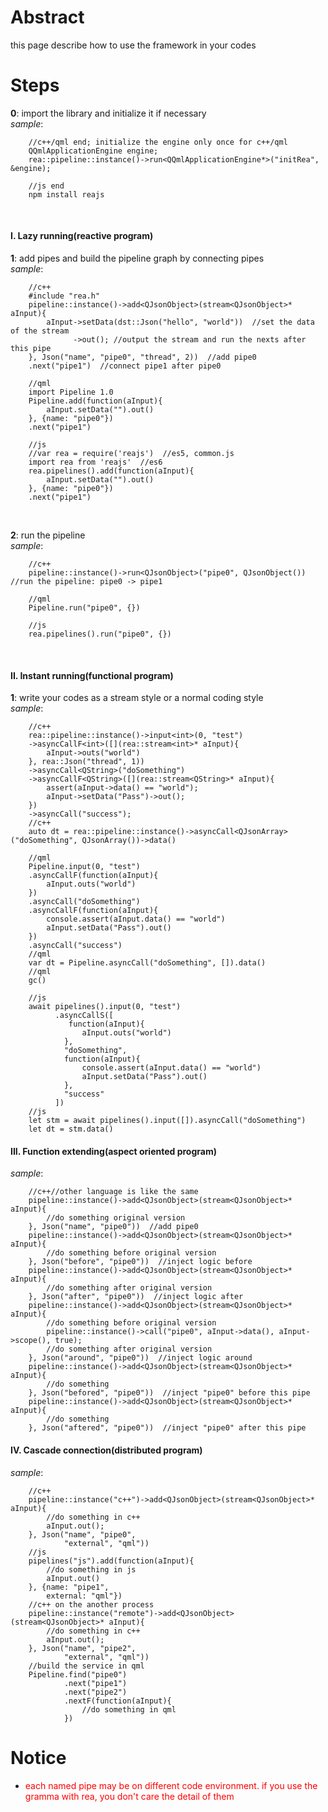 # Abstract
this page describe how to use the framework in your codes  

# Steps
**0**: import the library and initialize it if necessary    
_sample_:
```
    //c++/qml end; initialize the engine only once for c++/qml
    QQmlApplicationEngine engine;
    rea::pipeline::instance()->run<QQmlApplicationEngine*>("initRea", &engine);

    //js end
    npm install reajs
```    
</br>

#### I. Lazy running(reactive program)

**1**: add pipes and build the pipeline graph by connecting pipes  
_sample_:
```
    //c++
    #include "rea.h"
    pipeline::instance()->add<QJsonObject>(stream<QJsonObject>* aInput){
        aInput->setData(dst::Json("hello", "world"))  //set the data of the stream
              ->out(); //output the stream and run the nexts after this pipe
    }, Json("name", "pipe0", "thread", 2))  //add pipe0
    .next("pipe1")  //connect pipe1 after pipe0

    //qml
    import Pipeline 1.0
    Pipeline.add(function(aInput){  
        aInput.setData("").out()  
    }, {name: "pipe0"})
    .next("pipe1")

    //js
    //var rea = require('reajs')  //es5, common.js
    import rea from 'reajs'  //es6
    rea.pipelines().add(function(aInput){  
        aInput.setData("").out()  
    }, {name: "pipe0"})
    .next("pipe1")
```  
</br>

**2**: run the pipeline  
_sample_:  
```
    //c++
    pipeline::instance()->run<QJsonObject>("pipe0", QJsonObject())  //run the pipeline: pipe0 -> pipe1

    //qml
    Pipeline.run("pipe0", {})

    //js
    rea.pipelines().run("pipe0", {})
```  
</br>

#### II. Instant running(functional program)

**1**: write your codes as a stream style or a normal coding style  
_sample_:  
```
    //c++
    rea::pipeline::instance()->input<int>(0, "test")
    ->asyncCallF<int>([](rea::stream<int>* aInput){
        aInput->outs("world")
    }, rea::Json("thread", 1))
    ->asyncCall<QString>("doSomething")
    ->asyncCallF<QString>([](rea::stream<QString>* aInput){
        assert(aInput->data() == "world");
        aInput->setData("Pass")->out();
    })
    ->asyncCall("success");
    //c++
    auto dt = rea::pipeline::instance()->asyncCall<QJsonArray>("doSomething", QJsonArray())->data()

    //qml
    Pipeline.input(0, "test")
    .asyncCallF(function(aInput){
        aInput.outs("world")
    })
    .asyncCall("doSomething")
    .asyncCallF(function(aInput){
        console.assert(aInput.data() == "world")
        aInput.setData("Pass").out()
    })
    .asyncCall("success")
    //qml
    var dt = Pipeline.asyncCall("doSomething", []).data()
    //qml
    gc()
    
    //js
    await pipelines().input(0, "test")
          .asyncCallS([
             function(aInput){
                aInput.outs("world")
            },
            "doSomething",
            function(aInput){
                console.assert(aInput.data() == "world")
                aInput.setData("Pass").out()
            },
            "success"
          ])
    //js
    let stm = await pipelines().input([]).asyncCall("doSomething")
    let dt = stm.data()
```

#### III. Function extending(aspect oriented program)
_sample_:  
```  
    //c++//other language is like the same
    pipeline::instance()->add<QJsonObject>(stream<QJsonObject>* aInput){
        //do something original version
    }, Json("name", "pipe0"))  //add pipe0
    pipeline::instance()->add<QJsonObject>(stream<QJsonObject>* aInput){
        //do something before original version
    }, Json("before", "pipe0"))  //inject logic before 
    pipeline::instance()->add<QJsonObject>(stream<QJsonObject>* aInput){
        //do something after original version
    }, Json("after", "pipe0"))  //inject logic after
    pipeline::instance()->add<QJsonObject>(stream<QJsonObject>* aInput){
        //do something before original version
        pipeline::instance()->call("pipe0", aInput->data(), aInput->scope(), true);
        //do something after original version
    }, Json("around", "pipe0"))  //inject logic around  
    pipeline::instance()->add<QJsonObject>(stream<QJsonObject>* aInput){
        //do something
    }, Json("befored", "pipe0"))  //inject "pipe0" before this pipe
    pipeline::instance()->add<QJsonObject>(stream<QJsonObject>* aInput){
        //do something
    }, Json("aftered", "pipe0"))  //inject "pipe0" after this pipe 
```

#### IV. Cascade connection(distributed program)
_sample_:
```
    //c++
    pipeline::instance("c++")->add<QJsonObject>(stream<QJsonObject>* aInput){
        //do something in c++
        aInput.out();
    }, Json("name", "pipe0",
            "external", "qml"))
    //js
    pipelines("js").add(function(aInput){
        //do something in js
        aInput.out()
    }, {name: "pipe1",
        external: "qml"})
    //c++ on the another process
    pipeline::instance("remote")->add<QJsonObject>(stream<QJsonObject>* aInput){
        //do something in c++
        aInput.out();
    }, Json("name", "pipe2",
            "external", "qml"))
    //build the service in qml
    Pipeline.find("pipe0")
            .next("pipe1")
            .next("pipe2")
            .nextF(function(aInput){
                //do something in qml
            })
```

# Notice  
* <font color="red">each named pipe may be on different code environment. if you use the gramma with rea, you don't care the detail of them</font><br />  